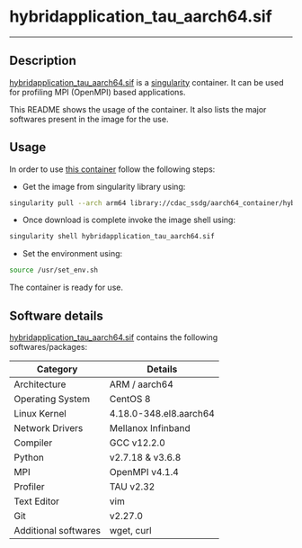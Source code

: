 #  hybridapplication_tau_aarch64.sif
---

## Description

[hybridapplication_tau_aarch64.sif](https://cloud.sylabs.io/library/cdac_ssdg/aarch64_container/hybridapplication_tau_aarch64) is a [singularity](https://en.wikipedia.org/wiki/Singularity_(software)) container. It can be used for profiling MPI (OpenMPI) based applications. 

This README shows the usage of the container. It also lists the major softwares present in the image for the use.

## Usage

In order to use [this container](https://cloud.sylabs.io/library/cdac_ssdg/aarch64_container/hybridapplication_tau_aarch64) follow the following steps:

+ Get the image from singularity library using:
```bash
singularity pull --arch arm64 library://cdac_ssdg/aarch64_container/hybridapplication_tau_aarch64:v1
```

+ Once download is complete invoke the image shell using:
```bash
singularity shell hybridapplication_tau_aarch64.sif
 ```

+ Set the environment using:
```bash
source /usr/set_env.sh
```

The container is ready for use.


## Software details

[hybridapplication_tau_aarch64.sif]([singularity-link](https://cloud.sylabs.io/library/cdac_ssdg/aarch64_container/hybridapplication_tau_aarch64)) contains the following softwares/packages:

| Category | Details |
| --- | --- |
| Architecture | ARM / aarch64 |
| Operating System | CentOS 8 |
| Linux Kernel | 4.18.0-348.el8.aarch64 |
| Network Drivers | Mellanox Infinband |
| Compiler | GCC v12.2.0 |
| Python | v2.7.18 & v3.6.8|
| MPI | OpenMPI v4.1.4 |
| Profiler | TAU v2.32 |
| Text Editor | vim |
| Git | v2.27.0 |
| Additional softwares| wget, curl |



